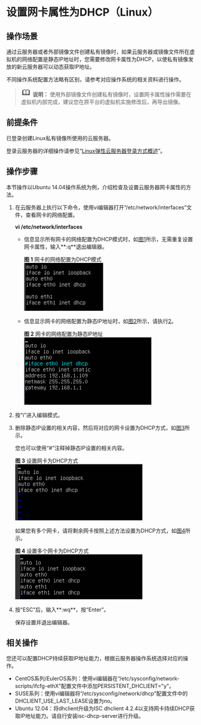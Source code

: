 # 设置网卡属性为DHCP（Linux）<a name="zh-cn_topic_0030713176"></a>

## 操作场景<a name="zh-cn_topic_0029124465_section2104193419393"></a>

通过云服务器或者外部镜像文件创建私有镜像时，如果云服务器或镜像文件所在虚拟机的网络配置是静态IP地址时，您需要修改网卡属性为DHCP，以使私有镜像发放的新云服务器可以动态获取IP地址。

不同操作系统配置方法略有区别，请参考对应操作系统的相关资料进行操作。

>![](public_sys-resources/icon-note.gif) **说明：** 
>使用外部镜像文件创建私有镜像时，设置网卡属性操作需要在虚拟机内部完成，建议您在原平台的虚拟机实施修改后，再导出镜像。

## 前提条件<a name="zh-cn_topic_0029124465_section50735044162237"></a>

已登录创建Linux私有镜像所使用的云服务器。

登录云服务器的详细操作请参见“[Linux弹性云服务器登录方式概述](https://support.huaweicloud.com/usermanual-ecs/zh-cn_topic_0013771089.html)”。

## 操作步骤<a name="zh-cn_topic_0029124465_section5756595193936"></a>

本节操作以Ubuntu 14.04操作系统为例，介绍检查及设置云服务器网卡属性的方法。

1.  在云服务器上执行以下命令，使用vi编辑器打开“/etc/network/interfaces”文件，查看网卡的网络配置。

    **vi /etc/network/interfaces**

    -   信息显示所有网卡的网络配置为DHCP模式时，如[图1](#zh-cn_topic_0029124465_fig56651987173613)所示，无需重复设置网卡属性，输入**:q**退出编辑器。

        **图 1**  网卡的网络配置为DHCP模式<a name="zh-cn_topic_0029124465_fig56651987173613"></a>  
        ![](figures/网卡的网络配置为DHCP模式.png "网卡的网络配置为DHCP模式")

    -   信息显示网卡的网络配置为静态IP地址时，如[图2](#zh-cn_topic_0029124465_fig4727523517369)所示，请执行[2](#zh-cn_topic_0029124465_li47654828194142)。

        **图 2**  网卡的网络配置为静态IP地址<a name="zh-cn_topic_0029124465_fig4727523517369"></a>  
        ![](figures/网卡的网络配置为静态IP地址.png "网卡的网络配置为静态IP地址")

2.  <a name="zh-cn_topic_0029124465_li47654828194142"></a>按“i”进入编辑模式。
3.  删除静态IP设置的相关内容，然后将对应的网卡设置为DHCP方式，如[图3](#zh-cn_topic_0029124465_fig9449703194420)所示。

    您也可以使用“\#”注释掉静态IP设置的相关内容。

    **图 3**  设置网卡为DHCP方式<a name="zh-cn_topic_0029124465_fig9449703194420"></a>  
    ![](figures/设置网卡为DHCP方式.png "设置网卡为DHCP方式")

    如果您有多个网卡，请将剩余网卡按照上述方法设置为DHCP方式，如[图4](#zh-cn_topic_0029124465_fig29429713194459)所示。

    **图 4**  设置多个网卡为DHCP方式<a name="zh-cn_topic_0029124465_fig29429713194459"></a>  
    ![](figures/设置多个网卡为DHCP方式.png "设置多个网卡为DHCP方式")

4.  按“ESC”后，输入**:wq**，按“Enter”。

    保存设置并退出编辑器。


## 相关操作<a name="section5134195521117"></a>

您还可以配置DHCP持续获取IP地址能力，根据云服务器操作系统选择对应的操作。

-   CentOS系列/EulerOS系列：使用vi编辑器在“/etc/sysconfig/network-scripts/ifcfg-ethX”配置文件中添加PERSISTENT\_DHCLIENT="y"。
-   SUSE系列：使用vi编辑器将“/etc/sysconfig/network/dhcp”配置文件中的DHCLIENT\_USE\_LAST\_LEASE设置为no。
-   Ubuntu 12.04：将dhclient升级为ISC dhclient 4.2.4以支持网卡持续DHCP获取IP地址能力。请自行安装isc-dhcp-server进行升级。

